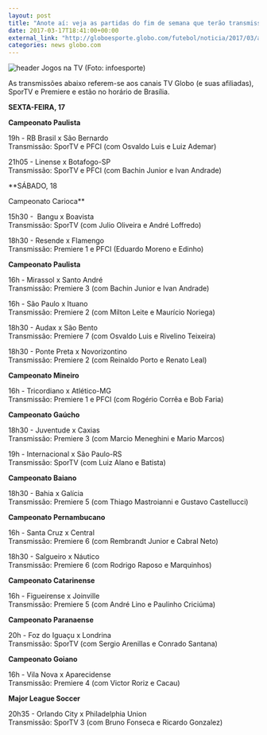 ```yaml
---
layout: post
title: "Anote aí: veja as partidas do fim de semana que terão transmissão na TV"
date: 2017-03-17T18:41:00+00:00
external_link: "http://globoesporte.globo.com/futebol/noticia/2017/03/anote-ai-veja-partidas-do-fim-de-semana-que-terao-transmissao-na-tv.html"
categories: news globo.com
---
```

 ![header Jogos na TV (Foto: infoesporte)](http://s2.glbimg.com/qnuAu1qIFFpd2ICyfCdetEB9agI=/0x0:689x86/690x86/s.glbimg.com/es/ge/f/original/2015/03/10/header_jogos-na-tv_2.jpg "header Jogos na TV (Foto: infoesporte)")  

As transmissões abaixo referem-se aos canais TV Globo (e suas afiliadas), SporTV e Premiere e estão no horário de Brasília.  
  
**SEXTA-FEIRA, 17**

**Campeonato Paulista**

19h - RB Brasil x São Bernardo  
Transmissão: SporTV e PFCI (com Osvaldo Luis e Luiz Ademar)  
  
21h05 - Linense x Botafogo-SP  
Transmissão: SporTV e PFCI (com Bachin Junior e Ivan Andrade)  
  
**SÁBADO, 18  
  
Campeonato Carioca**

15h30 - &nbsp;Bangu x Boavista  
Transmissão: SporTV (com Julio Oliveira e André Loffredo)  
  
18h30 - Resende x Flamengo&nbsp;  
Transmissão: Premiere 1 e PFCI (Eduardo Moreno e Edinho)  
  
**Campeonato Paulista**  
  
16h - Mirassol x Santo André  
Transmissão: Premiere 3 (com Bachin Junior e Ivan Andrade)

16h - São Paulo x Ituano  
Transmissão: Premiere 2 (com Milton Leite e Maurício Noriega)&nbsp;  
  
18h30 - Audax x São Bento  
Transmissão: Premiere 7 (com Osvaldo Luis e Rivelino Teixeira)  
  
18h30 - Ponte Preta x Novorizontino  
Transmissão: Premiere 2 (com Reinaldo Porto e Renato Leal)

**Campeonato Mineiro**  
  
16h - Tricordiano x Atlético-MG&nbsp;  
Transmissão: Premiere 1 e PFCI (com Rogério Corrêa e Bob Faria)  
  
**Campeonato Gaúcho**  
  
18h30 - Juventude x Caxias  
Transmissão: Premiere 3 (com Marcio Meneghini e Mario Marcos)  
  
19h - Internacional x São Paulo-RS  
Transmissão: SporTV (com Luiz Alano e Batista)

**Campeonato Baiano**  
  
18h30 - Bahia x Galícia  
Transmissão: Premiere 5 (com Thiago Mastroianni e Gustavo Castellucci)  
  
**Campeonato Pernambucano**  
  
16h - Santa Cruz x Central  
Transmissão: Premiere 6 (com Rembrandt Junior e Cabral Neto)  
  
18h30 - Salgueiro x Náutico  
Transmissão: Premiere 6 (com Rodrigo Raposo e Marquinhos)&nbsp;  
  
**Campeonato Catarinense**  
  
16h - Figueirense x Joinville  
Transmissão: Premiere 5 (com André Lino e Paulinho Criciúma)  
  
**Campeonato Paranaense**  
  
20h - Foz do Iguaçu x Londrina  
Transmissão: SporTV (com Sergio Arenillas e Conrado Santana)  
  
**Campeonato Goiano**  
  
16h - Vila Nova x Aparecidense  
Transmissão: Premiere 4 (com Victor Roriz e Cacau)  
  
**Major League Soccer**  
  
20h35 - Orlando City x Philadelphia Union  
Transmissão: SporTV 3 (com Bruno Fonseca e Ricardo Gonzalez)

